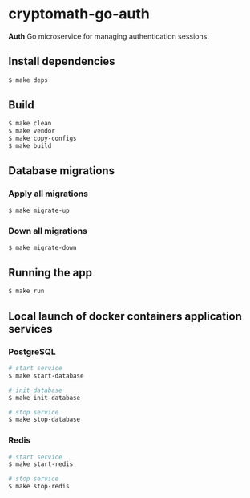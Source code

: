 # cryptomath-go-auth
**Auth** Go microservice for managing authentication sessions.

## Install dependencies

```bash
$ make deps
```

## Build
```bash
$ make clean
$ make vendor
$ make copy-configs
$ make build
```

## Database migrations
### Apply all migrations

```bash
$ make migrate-up
```

### Down all migrations
```bash
$ make migrate-down
```

## Running the app

```bash
$ make run
```

## Local launch of docker containers application services
### PostgreSQL
```bash
# start service
$ make start-database

# init database
$ make init-database

# stop service
$ make stop-database
```

### Redis
```bash
# start service
$ make start-redis

# stop service
$ make stop-redis
```